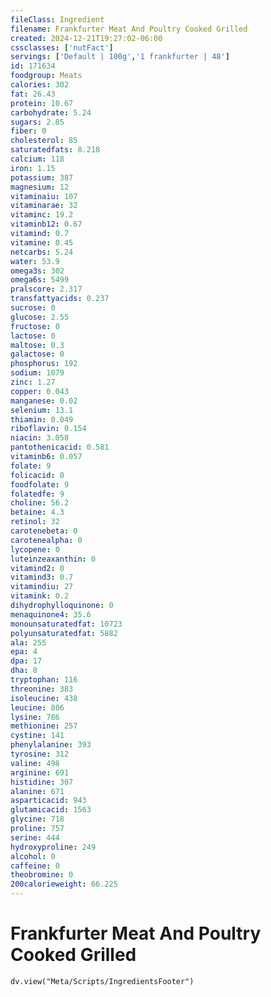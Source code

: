 ```yaml
---
fileClass: Ingredient
filename: Frankfurter Meat And Poultry Cooked Grilled
created: 2024-12-21T19:27:02-06:00
cssclasses: ['nutFact']
servings: ['Default | 100g','1 frankfurter | 48']
id: 171634
foodgroup: Meats
calories: 302
fat: 26.43
protein: 10.67
carbohydrate: 5.24
sugars: 2.85
fiber: 0
cholesterol: 85
saturatedfats: 8.218
calcium: 118
iron: 1.15
potassium: 387
magnesium: 12
vitaminaiu: 107
vitaminarae: 32
vitaminc: 19.2
vitaminb12: 0.67
vitamind: 0.7
vitamine: 0.45
netcarbs: 5.24
water: 53.9
omega3s: 302
omega6s: 5499
pralscore: 2.317
transfattyacids: 0.237
sucrose: 0
glucose: 2.55
fructose: 0
lactose: 0
maltose: 0.3
galactose: 0
phosphorus: 192
sodium: 1079
zinc: 1.27
copper: 0.043
manganese: 0.02
selenium: 13.1
thiamin: 0.049
riboflavin: 0.154
niacin: 3.058
pantothenicacid: 0.581
vitaminb6: 0.057
folate: 9
folicacid: 0
foodfolate: 9
folatedfe: 9
choline: 56.2
betaine: 4.3
retinol: 32
carotenebeta: 0
carotenealpha: 0
lycopene: 0
luteinzeaxanthin: 0
vitamind2: 0
vitamind3: 0.7
vitamindiu: 27
vitamink: 0.2
dihydrophylloquinone: 0
menaquinone4: 35.6
monounsaturatedfat: 10723
polyunsaturatedfat: 5882
ala: 255
epa: 4
dpa: 17
dha: 8
tryptophan: 116
threonine: 383
isoleucine: 438
leucine: 806
lysine: 786
methionine: 257
cystine: 141
phenylalanine: 393
tyrosine: 312
valine: 498
arginine: 691
histidine: 307
alanine: 671
asparticacid: 943
glutamicacid: 1563
glycine: 718
proline: 757
serine: 444
hydroxyproline: 249
alcohol: 0
caffeine: 0
theobromine: 0
200calorieweight: 66.225
---
```


# Frankfurter Meat And Poultry Cooked Grilled

```dataviewjs
dv.view("Meta/Scripts/IngredientsFooter")
```